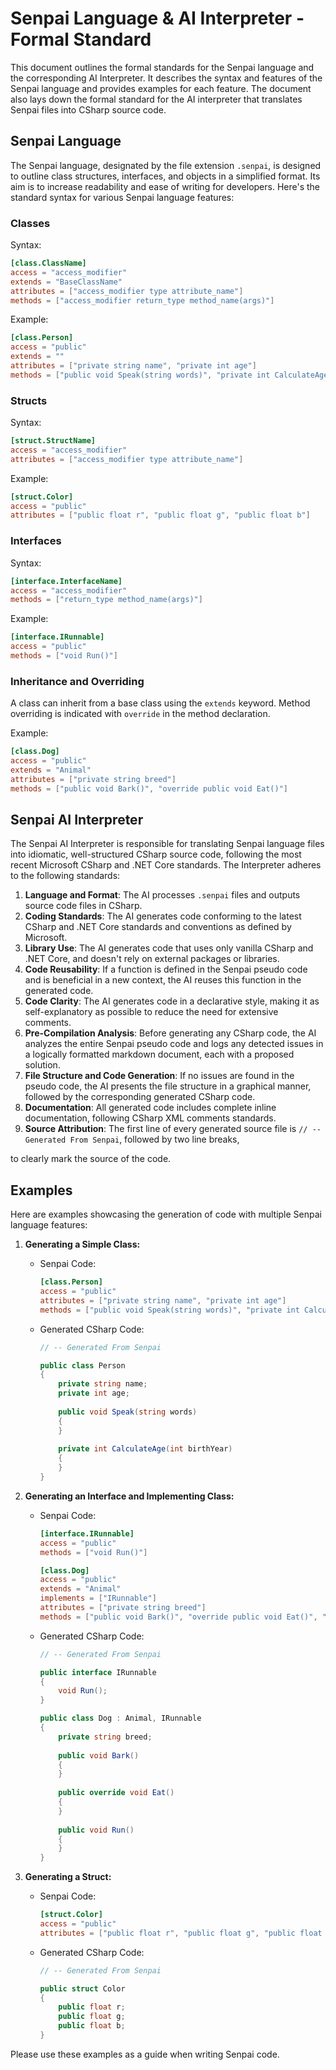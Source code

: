 # Senpai Language & AI Interpreter - Formal Standard

This document outlines the formal standards for the Senpai language and the corresponding AI Interpreter. It describes the syntax and features of the Senpai language and provides examples for each feature. The document also lays down the formal standard for the AI interpreter that translates Senpai files into CSharp source code.

## Senpai Language

The Senpai language, designated by the file extension `.senpai`, is designed to outline class structures, interfaces, and objects in a simplified format. Its aim is to increase readability and ease of writing for developers. Here's the standard syntax for various Senpai language features:

### Classes

Syntax:
```toml
[class.ClassName]
access = "access_modifier"
extends = "BaseClassName"
attributes = ["access_modifier type attribute_name"]
methods = ["access_modifier return_type method_name(args)"]
```
Example:
```toml
[class.Person]
access = "public"
extends = ""
attributes = ["private string name", "private int age"]
methods = ["public void Speak(string words)", "private int CalculateAge(int birthYear)"]
```

### Structs

Syntax:
```toml
[struct.StructName]
access = "access_modifier"
attributes = ["access_modifier type attribute_name"]
```
Example:
```toml
[struct.Color]
access = "public"
attributes = ["public float r", "public float g", "public float b"]
```

### Interfaces

Syntax:
```toml
[interface.InterfaceName]
access = "access_modifier"
methods = ["return_type method_name(args)"]
```
Example:
```toml
[interface.IRunnable]
access = "public"
methods = ["void Run()"]
```

### Inheritance and Overriding

A class can inherit from a base class using the `extends` keyword. Method overriding is indicated with `override` in the method declaration.

Example:
```toml
[class.Dog]
access = "public"
extends = "Animal"
attributes = ["private string breed"]
methods = ["public void Bark()", "override public void Eat()"]
```

## Senpai AI Interpreter

The Senpai AI Interpreter is responsible for translating Senpai language files into idiomatic, well-structured CSharp source code, following the most recent Microsoft CSharp and .NET Core standards. The Interpreter adheres to the following standards:

1. **Language and Format**: The AI processes `.senpai` files and outputs source code files in CSharp.
2. **Coding Standards**: The AI generates code conforming to the latest CSharp and .NET Core standards and conventions as defined by Microsoft.
3. **Library Use**: The AI generates code that uses only vanilla CSharp and .NET Core, and doesn't rely on external packages or libraries.
4. **Code Reusability**: If a function is defined in the Senpai pseudo code and is beneficial in a new context, the AI reuses this function in the generated code.
5. **Code Clarity**: The AI generates code in a declarative style, making it as self-explanatory as possible to reduce the need for extensive comments.
6. **Pre-Compilation Analysis**: Before generating any CSharp code, the AI analyzes the entire Senpai pseudo code and logs any detected issues in a logically formatted markdown document, each with a proposed solution.
7. **File Structure and Code Generation**: If no issues are found in the pseudo code, the AI presents the file structure in a graphical manner, followed by the corresponding generated CSharp code.
8. **Documentation**: All generated code includes complete inline documentation, following CSharp XML comments standards.
9. **Source Attribution**: The first line of every generated source file is `// -- Generated From Senpai`, followed by two line breaks,

 to clearly mark the source of the code.

## Examples

Here are examples showcasing the generation of code with multiple Senpai language features:

1. **Generating a Simple Class:**
   - Senpai Code:
     ```toml
     [class.Person]
     access = "public"
     attributes = ["private string name", "private int age"]
     methods = ["public void Speak(string words)", "private int CalculateAge(int birthYear)"]
     ```
   - Generated CSharp Code:
     ```csharp
     // -- Generated From Senpai
     
     public class Person
     {
         private string name;
         private int age;
         
         public void Speak(string words)
         {
         }
         
         private int CalculateAge(int birthYear)
         {
         }
     }
     ```

2. **Generating an Interface and Implementing Class:**
   - Senpai Code:
     ```toml
     [interface.IRunnable]
     access = "public"
     methods = ["void Run()"]
     
     [class.Dog]
     access = "public"
     extends = "Animal"
     implements = ["IRunnable"]
     attributes = ["private string breed"]
     methods = ["public void Bark()", "override public void Eat()", "public void Run()"]
     ```
   - Generated CSharp Code:
     ```csharp
     // -- Generated From Senpai
     
     public interface IRunnable
     {
         void Run();
     }
     
     public class Dog : Animal, IRunnable
     {
         private string breed;
         
         public void Bark()
         {
         }
         
         public override void Eat()
         {
         }
         
         public void Run()
         {
         }
     }
     ```

3. **Generating a Struct:**
   - Senpai Code:
     ```toml
     [struct.Color]
     access = "public"
     attributes = ["public float r", "public float g", "public float b"]
     ```
   - Generated CSharp Code:
     ```csharp
     // -- Generated From Senpai
     
     public struct Color
     {
         public float r;
         public float g;
         public float b;
     }
     ```

Please use these examples as a guide when writing Senpai code.
